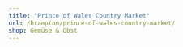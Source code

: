```yaml
---
title: "Prince of Wales Country Market"
url: /brampton/prince-of-wales-country-market/
shop: Gemüse & Obst
---
```

